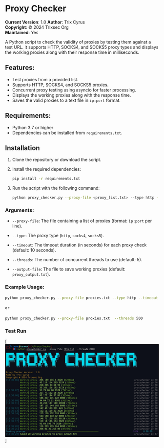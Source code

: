 # Proxy Checker

**Current Version**: 1.0
**Author**: Trix Cyrus  
**Copyright**: © 2024 Trixsec Org  
**Maintained**: Yes

A Python script to check the validity of proxies by testing them against a test URL. It supports HTTP, SOCKS4, and SOCKS5 proxy types and displays the working proxies along with their response time in milliseconds.

## Features:
- Test proxies from a provided list.
- Supports HTTP, SOCKS4, and SOCKS5 proxies.
- Concurrent proxy testing using asyncio for faster processing.
- Displays the working proxies along with the response time.
- Saves the valid proxies to a text file in `ip:port` format.

## Requirements:
- Python 3.7 or higher
- Dependencies can be installed from `requirements.txt`.

## Installation

1. Clone the repository or download the script.

2. Install the required dependencies:

   ```bash
   pip install -r requirements.txt
   ```

3. Run the script with the following command:

   ```bash
   python proxy_checker.py --proxy-file <proxy_list.txt> --type http --timeout 10 --threads 5 --output-file working_proxies.txt
   ```

### Arguments:
- `--proxy-file`: The file containing a list of proxies (format: `ip:port` per line).
- `--type`: The proxy type (`http`, `socks4`, `socks5`).
- `--timeout`: The timeout duration (in seconds) for each proxy check (default: 10 seconds).


- `--threads`: The number of concurrent threads to use (default: 5).
- `--output-file`: The file to save working proxies (default: `proxy_output.txt`).

### Example Usage:

```bash
python proxy_checker.py --proxy-file proxies.txt --type http --timeout 10 --threads 500 --output-file working_proxies.txt

or 

python proxy_checker.py --proxy-file proxies.txt  --threads 500 
```

### Test Run

[![LFI-Scanner](https://github.com/TrixSec/Proxy-Checker/blob/main/demo/testrun.jpg?raw=true)]
